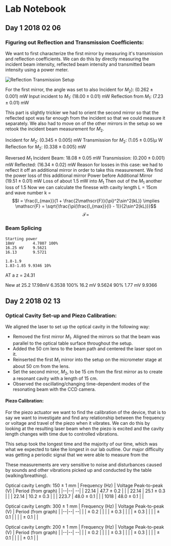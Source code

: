 # Lab Notebook 
## Day 1 2018 02 06
### Figuring out Reflection and Transmission Coefficients:

We want to first characterize the first mirror by measuring it's transmission and reflection coefficients. We can do this by directly measuring the incident beam intensity, reflected beam intensity and transmitted beam intensity using a power meter.




![Reflection Transmission Setup](https://raw.githubusercontent.com/akshivbansal/phys408OpticalCavity/master/Figures/ReflectionTransmissionSetup.png) 

For the first mirror, the angle was set to also Incident for $M_2$): 
$(0.262 \pm 0.001)$ mW 
Input incident to $M_1$: 
$(18.00 \pm 0.01 )$ mW
Reflection from $M_1$: 
$(7.23 \pm 0.01)$ mW 

This part is slightly trickier we had to orient the second mirror so that the reflected spot was far enough from the incident so that we could measure it separately.  We also had to move on of the other mirrors in the setup so we retook the incident beam measurement for $M_2$. 

Incident for $M_2$:
$(0.345 \pm 0.005)$ mW 
Transmission for $M_2$:
$(1.05 \pm 0.05) \mu$ W 
Reflection for $M_2$:
$(0.338 \pm 0.005)$  mW


Reversed $M_1$
Incident Beam:
$18.08 \pm 0.05$ mW
Transmission:
$(0.200 \pm 0.001 )$ mW
Reflected:
$(16.34 \pm 0.02)$ mW
Reason for losses in this case: we had to reflect it off an additional mirror in order to take this measurement. We find the power loss of this additional mirror
Power before Additional Mirror
$(19.51 \pm 0.01)$ mW
 Loss of about 1.5 mW into $M_1$ 
 Then out of the $M_1$ another loss of 1.5
 Now we can calculate the finesse with cavity length L = 15cm and wave number k = 
 $$I = \frac{I_{max}}{1 + \frac{2\mathscr{F}}{\pi}^2\sin^2(kL)} \implies \mathscr{F} = \sqrt{\frac{\pi(\frac{I_{max}}{I} - 1)}{2\sin^2(kL)}}$$
 $$\mathscr{F} = $$


### Beam Splicing 
	Starting power 
	18mV 		4.7807 100%
	16.25 mV 	9.5621
	16.13 		9.5721
	
	1.8-1.9 
	1.83-1.85 9.9346 10%
AT a z = 24.31

New at 25.2
17.98mV 6.3538 100%
16.2 mV 9.5624 90%
1.77 mV 9.9366


## Day 2 2018 02 13
### Optical Cavity Set-up and Piezo Calibration:

We aligned the laser to set up the optical cavity in the following way:

 - Removed the first mirror $M_1$. Aligned the mirrors so that the beam was parallel to the optical table surface throughout the setup.
 - Added the $50~$cm lens to the beam path and centered the laser spot on it.
 - Reinserted the first $M_1$ mirror into the setup on the micrometer stage at about $50~$cm from the lens.
 - Set the second mirror, $M_2$, to be $15~$cm from the first mirror as to create a resonant cavity with a length of $15~$cm.
 - Observed the oscillating/changing time-dependent modes of the resonating beam with the CCD camera.

#### Piezo Calibration:
For the piezo actuator we want to find the calibration of the device, that is to say we want to investigate and find any relationship between the frequency or voltage and travel of the piezo when it vibrates. We can do this by looking at the resulting laser beam when the piezo is excited and the cavity length changes with time due to controlled vibrations.

This setup took the longest time and the majority of our time, which was what we expected to take the longest in our lab outline. Our major difficulty was getting a periodic signal that we were able to measure from the 

These measurements are very sensitive to noise and disturbances caused by sounds and other vibrations picked up and conducted by the table (walking/breathing).  

 
Optical cavity Length: 150 $\pm$ 1 mm 
| Frequency (Hz) | Voltage Peak-to-peak (V) | Period (from graph) |
|--|--| --|
| 22.14 | 47.7 $\pm$ 0.2 |  |
| 22.14 | 25.1 $\pm$ 0.3 |  |
| 22.14 | 10.2 $\pm$ 0.3 |  |
| 223.7 | 48.0 $\pm$ 0.1 |  |
| 1018  | 48.0 $\pm$ 0.1 |  |

Optical cavity Length: 300 $\pm$ 1 mm 
| Frequency (Hz) | Voltage Peak-to-peak (V) | Period (from graph) |
|--|--| --|
| | $\pm$ 0.2 |  |
| | $\pm$ 0.3 |  |
| | $\pm$ 0.3 |  |
| | $\pm$ 0.1 |  |
| | $\pm$ 0.1 |  |


Optical cavity Length: 200 $\pm$ 1 mm 
| Frequency (Hz) | Voltage Peak-to-peak (V) | Period (from graph) |
|--|--| --|
| | $\pm$ 0.2 |  |
| | $\pm$ 0.3 |  |
| | $\pm$ 0.3 |  |
| | $\pm$ 0.1 |  |
| | $\pm$ 0.1 |  |


<!--stackedit_data:
eyJoaXN0b3J5IjpbOTExNjE3NzE1LDE1NTYyMjA5NzAsMTM4Nz
YxMjczNCwtMjA2NzUzMTc0MSwtNjMyNzYwNjc4LC0xMjkzNTIy
NjQ0XX0=
-->